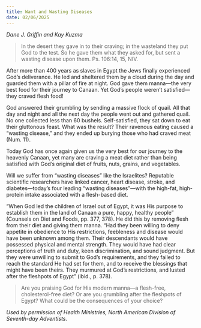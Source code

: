 ```yaml
---
title: Want and Wasting Diseases
date: 02/06/2025
---
```


_Dane J. Griffin and Kay Kuzma_

> <p></p>
> In the desert they gave in to their craving; in the wasteland they put God to the test. So he gave them what they asked for, but sent a wasting disease upon them. Ps. 106:14, 15, NIV.

After more than 400 years as slaves in Egypt the Jews finally experienced God’s deliverance. He led and sheltered them by a cloud during the day and guarded them with a pillar of fire at night. God gave them manna—the very best food for their journey to Canaan. Yet God’s people weren’t satisfied—they craved flesh food!

God answered their grumbling by sending a massive flock of quail. All that day and night and all the next day the people went out and gathered quail. No one collected less than 60 bushels. Self-satisfied, they sat down to eat their gluttonous feast. What was the result? Their ravenous eating caused a “wasting disease,” and they ended up burying those who had craved meat (Num. 11).

Today God has once again given us the very best for our journey to the heavenly Canaan, yet many are craving a meat diet rather than being satisfied with God’s original diet of fruits, nuts, grains, and vegetables.

Will we suffer from “wasting diseases” like the Israelites? Reputable scientific researchers have linked cancer, heart disease, stroke, and diabetes—today’s four leading “wasting diseases”—with the high-fat, high-protein intake associated with a flesh-based diet.

“When God led the children of Israel out of Egypt, it was His purpose to establish them in the land of Canaan a pure, happy, healthy people” (Counsels on Diet and Foods, pp. 377, 378). He did this by removing flesh from their diet and giving them manna. “Had they been willing to deny appetite in obedience to His restrictions, feebleness and disease would have been unknown among them. Their descendants would have possessed physical and mental strength. They would have had clear perceptions of truth and duty, keen discrimination, and sound judgment. But they were unwilling to submit to God’s requirements, and they failed to reach the standard He had set for them, and to receive the blessings that might have been theirs. They murmured at God’s restrictions, and lusted after the fleshpots of Egypt” (ibid., p. 378).

> <callout></callout>
> Are you praising God for His modern manna—a flesh-free, cholesterol-free diet? Or are you grumbling after the fleshpots of Egypt? What could be the consequences of your choice?

_Used by permission of Health Ministries, North American Division of Seventh-day Adventists._